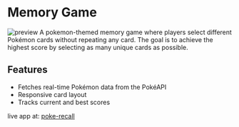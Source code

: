 # Memory Game
![preview]('./src/assets/preview.jpg)
A pokemon-themed memory game where players select different Pokémon cards without repeating any card. The goal is to achieve the highest score by selecting as many unique cards as possible.

## Features
- Fetches real-time Pokémon data from the PokéAPI
- Responsive card layout
- Tracks current and best scores

live app at: [poke-recall](https://poke-recall.netlify.app/)
